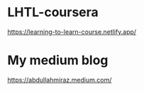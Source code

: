 # LHTL-coursera

https://learning-to-learn-course.netlify.app/
# My medium blog
https://abdullahmiraz.medium.com/
